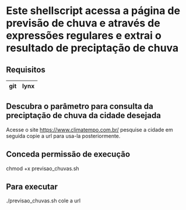 # Este shellscript acessa a página de previsão de chuva e através de expressões regulares e extrai o resultado de preciptação de chuva

## Requisitos
|git|lynx|
|---|----|

## Descubra o parâmetro para consulta da preciptação de chuva da cidade desejada
Acesse o site https://www.climatempo.com.br/ pesquise a cidade em seguida copie a url para usa-la posteriormente.

## Conceda permissão de execução
chmod +x previsao_chuvas.sh

## Para executar
./previsao_chuvas.sh cole a url
